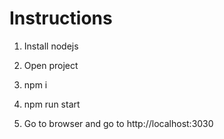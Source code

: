 # Instructions

1. Install nodejs

2. Open project

3. npm i

4. npm run start

5. Go to browser and go to http://localhost:3030
